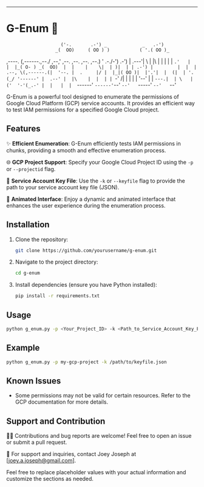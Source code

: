 ---

# G-Enum 🚀

                        ('-.       .-') _             _   .-')    
                      _(  OO)     ( OO ) )           ( '.( OO )_  
  ,----.             (,------.,--./ ,--,' ,--. ,--.   ,--.   ,--.)
 '  .-./-')    .-')   |  .---'|   \ |  |\ |  | |  |   |   `.'   | 
 |  |_( O- ) _(  OO)  |  |    |    \|  | )|  | | .-') |         | 
 |  | .--, \(,------.(|  '--. |  .     |/ |  |_|( OO )|  |'.'|  | 
(|  | '. (_/ '------' |  .--' |  |\    |  |  | | `-' /|  |   |  | 
 |  '--'  |           |  `---.|  | \   | ('  '-'(_.-' |  |   |  | 
  `------'            `------'`--'  `--'   `-----'    `--'   `--' 

G-Enum is a powerful tool designed to enumerate the permissions of Google Cloud Platform (GCP) service accounts. It provides an efficient way to test IAM permissions for a specified Google Cloud project.

## Features

✨ **Efficient Enumeration**: G-Enum efficiently tests IAM permissions in chunks, providing a smooth and effective enumeration process.

🌐 **GCP Project Support**: Specify your Google Cloud Project ID using the `-p` or `--projectid` flag.

🔑 **Service Account Key File**: Use the `-k` or `--keyfile` flag to provide the path to your service account key file (JSON).

🚀 **Animated Interface**: Enjoy a dynamic and animated interface that enhances the user experience during the enumeration process.

## Installation

1. Clone the repository:
   ```bash
   git clone https://github.com/yourusername/g-enum.git
   ```

2. Navigate to the project directory:
   ```bash
   cd g-enum
   ```

3. Install dependencies (ensure you have Python installed):
   ```bash
   pip install -r requirements.txt
   ```

## Usage

```bash
python g_enum.py -p <Your_Project_ID> -k <Path_to_Service_Account_Key_File.json>
```

## Example

```bash
python g_enum.py -p my-gcp-project -k /path/to/keyfile.json
```

## Known Issues

- Some permissions may not be valid for certain resources. Refer to the GCP documentation for more details.

## Support and Contribution

👩‍💻 Contributions and bug reports are welcome! Feel free to open an issue or submit a pull request.

📧 For support and inquiries, contact Joey Joseph at [joey.a.joseph@gmail.com].


Feel free to replace placeholder values with your actual information and customize the sections as needed.

